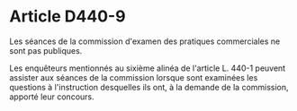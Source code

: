 # Article D440-9

Les séances de la commission d'examen des pratiques commerciales ne sont pas publiques.

Les enquêteurs mentionnés au sixième alinéa de l'article L. 440-1 peuvent assister aux séances de la commission lorsque sont examinées les questions à l'instruction desquelles ils ont, à la demande de la commission, apporté leur concours.
